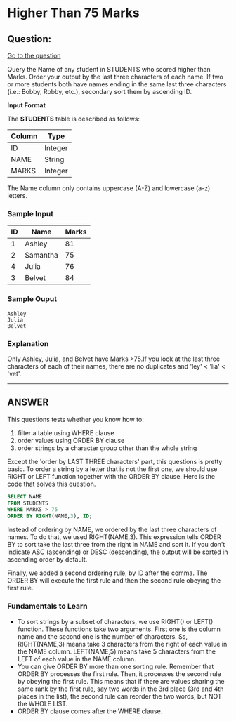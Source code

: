 # Higher Than 75 Marks

## Question:

[Go to the question](https://www.hackerrank.com/challenges/more-than-75-marks/problem?isFullScreen=true)

Query the Name of any student in STUDENTS who scored higher than  Marks. Order your output by the last three characters of each name. If two or more students both have names ending in the same last three characters (i.e.: Bobby, Robby, etc.), secondary sort them by ascending ID.

**Input Format**

The **STUDENTS** table is described as follows:

| Column | Type |
| --- | --- |
| ID | Integer |
| NAME | String |
| MARKS | Integer |

The Name column only contains uppercase (A-Z) and lowercase (a-z) letters.

### Sample Input

| ID | Name | Marks |
| --- | --- | --- |
| 1 | Ashley | 81 |
| 2 | Samantha | 75 |
| 4 | Julia | 76 |
| 3 | Belvet| 84 |

### Sample Ouput

```
Ashley
Julia
Belvet
```

### Explanation

Only Ashley, Julia, and Belvet have Marks >75.If you look at the last three characters of each of their names, there are no duplicates and 'ley' < 'lia' <  'vet'.

---

## ANSWER

This questions tests whether you know how to:

1. filter a table using WHERE clause
2. order values using ORDER BY clause
3. order strings by a character group other than the whole string

Except the 'order by LAST THREE characters' part, this questions is pretty basic. To order a string by a letter that is not the first one, we should use RIGHT or LEFT function together with the ORDER BY clause. Here is the code that solves this question.

```sql
SELECT NAME
FROM STUDENTS
WHERE MARKS > 75
ORDER BY RIGHT(NAME,3), ID;
```
Instead of ordering by NAME, we ordered by the last three characters of names. To do that, we used RIGHT(NAME,3). This expression tells ORDER BY to sort take the last three from the right in NAME and sort it. If you don't indicate ASC (ascending) or DESC (descending), the output will be sorted in ascending order by default.

Finally, we added a second ordering rule, by ID after the comma. The ORDER BY will execute the first rule and then the second rule obeying the first rule.

### Fundamentals to Learn

- To sort strings by a subset of characters, we use RIGHT() or LEFT() function. These functions take two arguments. First one is the column name and the second one is the number of characters. Ss, RIGHT(NAME,3) means take 3 characters from the right of each value in the NAME column. LEFT(NAME,5) means take 5 characters from the LEFT of each value in the NAME column.
- You can give ORDER BY more than one sorting rule. Remember that ORDER BY processes the first rule. Then, it processes the second rule by obeying the first rule. This means that if there are values sharing the same rank by the first rule, say two words in the 3rd place (3rd and 4th places in the list), the second rule can reorder the two words, but NOT the WHOLE LIST.
- ORDER BY clause comes after the WHERE clause.